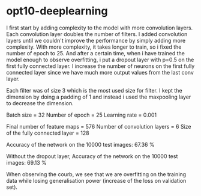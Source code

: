 # opt10-deeplearning

I first start by adding complexity to the model with more convolution layers.
Each convolution layer doubles the number of filters.
I added convolution layers until we couldn't improve the performance by simply adding more complexity.
With more complexity, it takes longer to train, so i fixed the number of epoch to 25.
And after a certain time, when i have trained the model enough to observe overfitting, i put a dropout layer with p=0.5 on the first fully connected layer.
I increase the number of neurons on the first fully connected layer since we have much more output values from the last conv layer.

Each filter was of size 3 which is the most used size for filter.
I kept the dimension by doing a padding of 1 and instead i used the maxpooling layer to decrease the dimension.

Batch size = 32
Number of epoch = 25
Learning rate = 0.001

Final number of feature maps = 576
Number of convolution layers = 6
Size of the fully connected layer = 128

Accuracy of the network on the 10000 test images: 67.36 %

Without the dropout layer, 
Accuracy of the network on the 10000 test images: 69.13 %

When observing the courb, we see that we are overfitting on the training data while losing generalisation power (increase of the loss on validation set).
